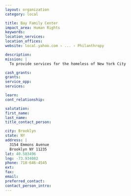 ```yaml
---
layout: organization
category: local

title: Bay Family Center
impact_area: Human Rights
keywords: 
location_services: 
location_offices: 
website: local.yahoo.com › ... › Philanthropy‎

description: 
mission: |
  To provide services for the homeless of New York City

cash_grants: 
grants: 
service_opp: 
services: 

learn: 
cont_relationship: 

salutation: 
first_name: 
last_name: 
title_contact_person: 

city: Brooklyn
state: NY
address: |
  3154 Emmons Avenue    
  Brooklyn NY 11235
lat: 40.583496
lng: -73.934082
phone: 718-646-4545
ext: 
fax: 
email: 
preferred_contact: 
contact_person_intro: 
---
```

